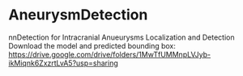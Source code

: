 # AneurysmDetection
nnDetection for Intracranial Anueurysms Localization and Detection <br />
Download the model and predicted bounding box: https://drive.google.com/drive/folders/1MwTfUMMnpLVJyb-ikMiqnk6ZxzrtLvA5?usp=sharing
